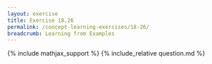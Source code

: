 ```yaml
---
layout: exercise
title: Exercise 18.26
permalink: /concept-learning-exercises/18-26/
breadcrumb: Learning from Examples
---
```


{% include mathjax_support %}
{% include_relative question.md %}
